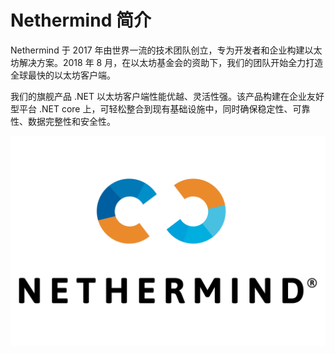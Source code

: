 # Nethermind 简介

Nethermind 于 2017 年由世界一流的技术团队创立，专为开发者和企业构建以太坊解决方案。2018 年 8 月，在以太坊基金会的资助下，我们的团队开始全力打造全球最快的以太坊客户端。

我们的旗舰产品 .NET 以太坊客户端性能优越、灵活性强。该产品构建在企业友好型平台 .NET core 上，可轻松整合到现有基础设施中，同时确保稳定性、可靠性、数据完整性和安全性。

![](.gitbook/assets/nethermind.png)


